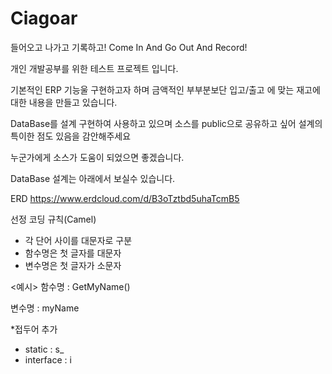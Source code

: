 # Ciagoar
들어오고 나가고 기록하고! Come In And Go Out And Record!

개인 개발공부를 위한 테스트 프로젝트 입니다. 

기본적인 ERP 기능울 구현하고자 하며 금액적인 부부분보단 
입고/출고 에 맞는 재고에 대한 내용을 만들고 있습니다. 

DataBase를 설계 구현하여 사용하고 있으며 
소스를 public으로 공유하고 싶어 설계의 특이한 점도 있음을 감안해주세요 

누군가에게 소스가 도움이 되었으면 좋겠습니다.

DataBase 설계는 아래에서 보실수 있습니다. 

ERD https://www.erdcloud.com/d/B3oTztbd5uhaTcmB5


선정 코딩 규칙(Camel)
* 각 단어 사이를 대문자로 구분
* 함수명은 첫 글자를 대문자 
* 변수명은 첫 글자가 소문자 

<예시>
함수명 : GetMyName()

변수명 : myName


*접두어 추가
 - static : s_
 - interface : i
